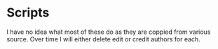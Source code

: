 
# Scripts

I have no idea what most of these do as they are coppied from various source.
Over time I will either delete edit or credit authors for each.

